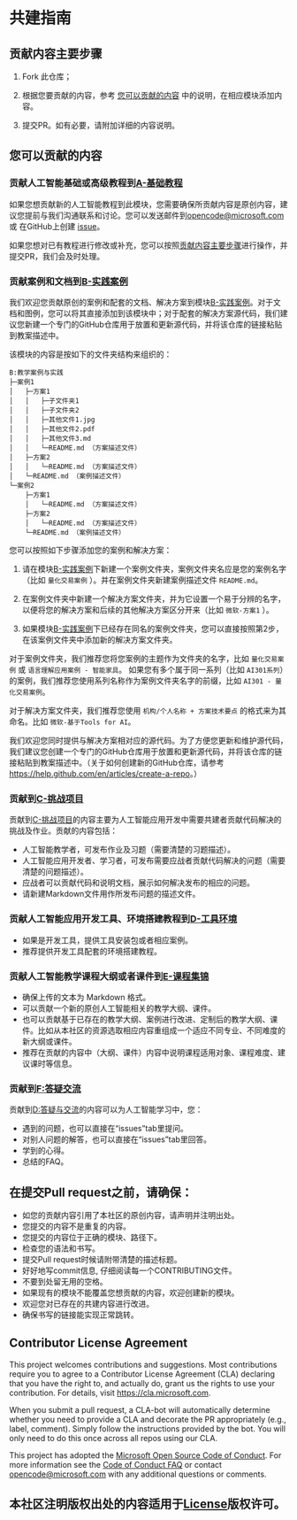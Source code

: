 # 共建指南

## 贡献内容主要步骤
   1. Fork 此仓库；

   1. 根据您要贡献的内容，参考 [您可以贡献的内容](#您可以贡献的内容) 中的说明，在相应模块添加内容。

   1. 提交PR。如有必要，请附加详细的内容说明。

## 您可以贡献的内容

### 贡献人工智能基础或高级教程到[A-基础教程](./A-基础教程)
如果您想贡献新的人工智能教程到此模块，您需要确保所贡献内容是原创内容，建议您提前与我们沟通联系和讨论。您可以发送邮件到[opencode@microsoft.com](mailto:opencode@microsoft.com) 或 在GitHub上创建 [issue](https://github.com/Microsoft/ai-edu/issues)。

如果您想对已有教程进行修改或补充，您可以按照[贡献内容主要步骤](#贡献内容主要步骤)进行操作，并提交PR，我们会及时处理。

### 贡献案例和文档到[B-实践案例](./B-实践案例)
我们欢迎您贡献原创的案例和配套的文档、解决方案到模块[B-实践案例](./B-实践案例)。对于文档和图例，您可以将其直接添加到该模块中；对于配套的解决方案源代码，我们建议您新建一个专门的GitHub仓库用于放置和更新源代码，并将该仓库的链接粘贴到教案描述中。

该模块的内容是按如下的文件夹结构来组织的：
```
B:教学案例与实践
├─案例1
│   ├─方案1
│   │   ├─子文件夹1
│   │   ├─子文件夹2
│   │   ├─其他文件1.jpg
│   │   ├─其他文件2.pdf
│   │   ├─其他文件3.md
│   │   └─README.md （方案描述文件）
│   ├─方案2
│   │   └─README.md （方案描述文件）
│   └─README.md （案例描述文件）
└─案例2
    ├─方案1
    │   └─README.md （方案描述文件）
    ├─方案2
    │   └─README.md （方案描述文件）
    └─README.md （案例描述文件）
```

您可以按照如下步骤添加您的案例和解决方案：

1. 请在模块[B-实践案例](./B-实践案例)下新建一个案例文件夹，案例文件夹名应是您的案例名字（比如 `量化交易案例` ）。并在案例文件夹新建案例描述文件 `README.md`。

1. 在案例文件夹中新建一个解决方案文件夹，并为它设置一个易于分辨的名字，以便将您的解决方案和后续的其他解决方案区分开来（比如 `微软-方案1` ）。

1. 如果模块[B-实践案例](./B-实践案例)下已经存在同名的案例文件夹，您可以直接按照第2步，在该案例文件夹中添加新的解决方案文件夹。

对于案例文件夹，我们推荐您将您案例的主题作为文件夹的名字，比如 `量化交易案例` 或 `语言理解应用案例 - 智能家具`。
如果您有多个属于同一系列（比如 `AI301系列`）的案例，我们推荐您使用系列名称作为案例文件夹名字的前缀，比如 `AI301 - 量化交易案例`。

对于解决方案文件夹，我们推荐您使用 `机构/个人名称 + 方案技术要点` 的格式来为其命名。比如 `微软-基于Tools for AI`。

我们欢迎您同时提供与解决方案相对应的源代码。为了方便您更新和维护源代码，我们建议您创建一个专门的GitHub仓库用于放置和更新源代码，并将该仓库的链接粘贴到教案描述中。（关于如何创建新的GitHub仓库，请参考<https://help.github.com/en/articles/create-a-repo>。）

### 贡献到[C-挑战项目](./C-挑战项目)
贡献到[C-挑战项目](./C-挑战项目)的内容主要为人工智能应用开发中需要共建者贡献代码解决的挑战及作业。贡献的内容包括：
   - 人工智能教学者，可发布作业及习题（需要清楚的习题描述）。
   - 人工智能应用开发者、学习者，可发布需要应战者贡献代码解决的问题（需要清楚的问题描述）。
   - 应战者可以贡献代码和说明文档，展示如何解决发布的相应的问题。
   - 请新建Markdown文件用作所发布问题的描述文件。

### 贡献人工智能应用开发工具、环境搭建教程到[D-工具环境](./D-工具环境)
   - 如果是开发工具，提供工具安装包或者相应案例。
   - 推荐提供开发工具配套的环境搭建教程。

### 贡献人工智能教学课程大纲或者课件到[E-课程集锦](./E-课程集锦)
   - 确保上传的文本为 Markdown 格式。
   - 可以贡献一个新的原创人工智能相关的教学大纲、课件。
   - 也可以贡献基于已存在的教学大纲、案例进行改进、定制后的教学大纲、课件。比如从本社区的资源选取相应内容重组成一个适应不同专业、不同难度的新大纲或课件。
   - 推荐在贡献的内容中（大纲、课件）内容中说明课程适用对象、课程难度、建议课时等信息。

### 贡献到[F:答疑交流](./F-答疑交流)
贡献到[D:答疑与交流](./D-答疑与交流)的内容可以为人工智能学习中，您：
   - 遇到的问题，也可以直接在“issues”tab里提问。
   - 对别人问题的解答，也可以直接在“issues”tab里回答。
   - 学到的心得。
   - 总结的FAQ。

## 在提交Pull request之前，请确保：
   - 如您的贡献内容引用了本社区的原创内容，请声明并注明出处。
   - 您提交的内容不是重复的内容。
   - 您提交的内容位于正确的模块、路径下。
   - 检查您的语法和书写。
   - 提交Pull request时候请附带清楚的描述标题。
   - 好好地写commit信息, 仔细阅读每一个CONTRIBUTING文件。 
   - 不要到处留无用的空格。
   - 如果现有的模块不能覆盖您想贡献的内容，欢迎创建新的模块。
   - 欢迎您对已存在的共建内容进行改进。
   - 确保书写的链接能实现正常跳转。
  
## Contributor License Agreement

This project welcomes contributions and suggestions.  Most contributions require you to agree to a
Contributor License Agreement (CLA) declaring that you have the right to, and actually do, grant us
the rights to use your contribution. For details, visit https://cla.microsoft.com.

When you submit a pull request, a CLA-bot will automatically determine whether you need to provide
a CLA and decorate the PR appropriately (e.g., label, comment). Simply follow the instructions
provided by the bot. You will only need to do this once across all repos using our CLA.

This project has adopted the [Microsoft Open Source Code of Conduct](https://opensource.microsoft.com/codeofconduct/).
For more information see the [Code of Conduct FAQ](https://opensource.microsoft.com/codeofconduct/faq/) or
contact [opencode@microsoft.com](mailto:opencode@microsoft.com) with any additional questions or comments.

## 本社区注明版权出处的内容适用于[License](./LICENSE.md)版权许可。